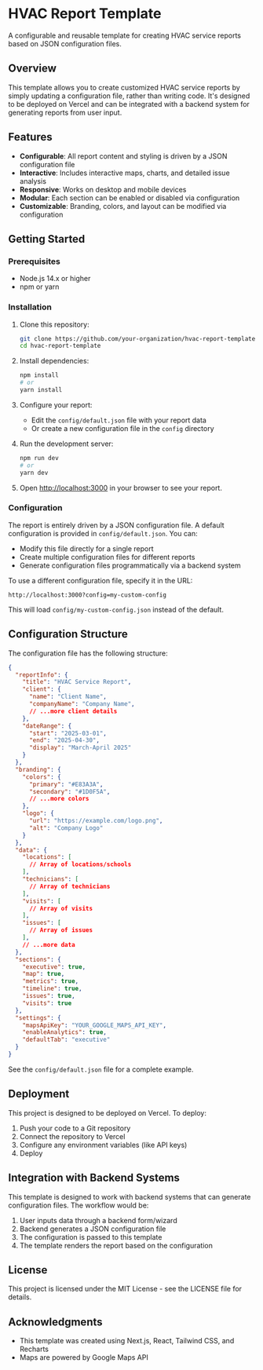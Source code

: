 # HVAC Report Template

A configurable and reusable template for creating HVAC service reports based on JSON configuration files.

## Overview

This template allows you to create customized HVAC service reports by simply updating a configuration file, rather than writing code. It's designed to be deployed on Vercel and can be integrated with a backend system for generating reports from user input.

## Features

- **Configurable**: All report content and styling is driven by a JSON configuration file
- **Interactive**: Includes interactive maps, charts, and detailed issue analysis
- **Responsive**: Works on desktop and mobile devices
- **Modular**: Each section can be enabled or disabled via configuration
- **Customizable**: Branding, colors, and layout can be modified via configuration

## Getting Started

### Prerequisites

- Node.js 14.x or higher
- npm or yarn

### Installation

1. Clone this repository:
   ```bash
   git clone https://github.com/your-organization/hvac-report-template.git
   cd hvac-report-template
   ```

2. Install dependencies:
   ```bash
   npm install
   # or
   yarn install
   ```

3. Configure your report:
   - Edit the `config/default.json` file with your report data
   - Or create a new configuration file in the `config` directory

4. Run the development server:
   ```bash
   npm run dev
   # or
   yarn dev
   ```

5. Open [http://localhost:3000](http://localhost:3000) in your browser to see your report.

### Configuration

The report is entirely driven by a JSON configuration file. A default configuration is provided in `config/default.json`. You can:

- Modify this file directly for a single report
- Create multiple configuration files for different reports
- Generate configuration files programmatically via a backend system

To use a different configuration file, specify it in the URL:
```
http://localhost:3000?config=my-custom-config
```

This will load `config/my-custom-config.json` instead of the default.

## Configuration Structure

The configuration file has the following structure:

```json
{
  "reportInfo": {
    "title": "HVAC Service Report",
    "client": {
      "name": "Client Name",
      "companyName": "Company Name",
      // ...more client details
    },
    "dateRange": {
      "start": "2025-03-01",
      "end": "2025-04-30",
      "display": "March-April 2025"
    }
  },
  "branding": {
    "colors": {
      "primary": "#E83A3A",
      "secondary": "#1D0F5A",
      // ...more colors
    },
    "logo": {
      "url": "https://example.com/logo.png",
      "alt": "Company Logo"
    }
  },
  "data": {
    "locations": [
      // Array of locations/schools
    ],
    "technicians": [
      // Array of technicians
    ],
    "visits": [
      // Array of visits
    ],
    "issues": [
      // Array of issues
    ],
    // ...more data
  },
  "sections": {
    "executive": true,
    "map": true,
    "metrics": true,
    "timeline": true,
    "issues": true,
    "visits": true
  },
  "settings": {
    "mapsApiKey": "YOUR_GOOGLE_MAPS_API_KEY",
    "enableAnalytics": true,
    "defaultTab": "executive"
  }
}
```

See the `config/default.json` file for a complete example.

## Deployment

This project is designed to be deployed on Vercel. To deploy:

1. Push your code to a Git repository
2. Connect the repository to Vercel
3. Configure any environment variables (like API keys)
4. Deploy

## Integration with Backend Systems

This template is designed to work with backend systems that can generate configuration files. The workflow would be:

1. User inputs data through a backend form/wizard
2. Backend generates a JSON configuration file
3. The configuration is passed to this template
4. The template renders the report based on the configuration

## License

This project is licensed under the MIT License - see the LICENSE file for details.

## Acknowledgments

- This template was created using Next.js, React, Tailwind CSS, and Recharts
- Maps are powered by Google Maps API
